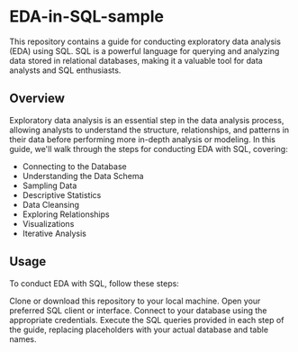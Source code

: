 # EDA-in-SQL-sample

This repository contains a guide for conducting exploratory data analysis (EDA) using SQL. SQL is a powerful language for querying and analyzing data stored in relational databases, making it a valuable tool for data analysts and SQL enthusiasts.


## Overview

Exploratory data analysis is an essential step in the data analysis process, allowing analysts to understand the structure, relationships, and patterns in their data before performing more in-depth analysis or modeling. In this guide, we'll walk through the steps for conducting EDA with SQL, covering:

* Connecting to the Database
* Understanding the Data Schema
* Sampling Data
* Descriptive Statistics
* Data Cleansing
* Exploring Relationships
* Visualizations
* Iterative Analysis


## Usage

To conduct EDA with SQL, follow these steps:

Clone or download this repository to your local machine.
Open your preferred SQL client or interface.
Connect to your database using the appropriate credentials.
Execute the SQL queries provided in each step of the guide, replacing placeholders with your actual database and table names.
